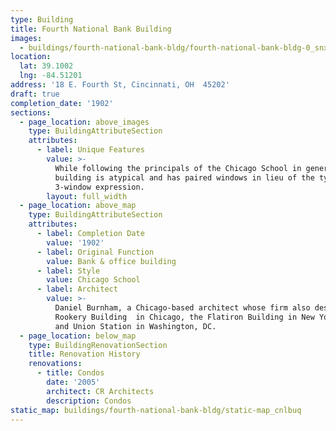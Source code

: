 ```yaml
---
type: Building
title: Fourth National Bank Building
images:
  - buildings/fourth-national-bank-bldg/fourth-national-bank-bldg-0_snxa4g
location:
  lat: 39.1002
  lng: -84.51201
address: '18 E. Fourth St, Cincinnati, OH  45202'
draft: true
completion_date: '1902'
sections:
  - page_location: above_images
    type: BuildingAttributeSection
    attributes:
      - label: Unique Features
        value: >-
          While following the principals of the Chicago School in general, the
          building is atypical and has paired windows in lieu of the typical
          3-window expression.
        layout: full_width
  - page_location: above_map
    type: BuildingAttributeSection
    attributes:
      - label: Completion Date
        value: '1902'
      - label: Original Function
        value: Bank & office building
      - label: Style
        value: Chicago School
      - label: Architect
        value: >-
          Daniel Burnham, a Chicago-based architect whose firm also designed the
          Rookery Building  in Chicago, the Flatiron Building in New York City,
          and Union Station in Washington, DC.
  - page_location: below_map
    type: BuildingRenovationSection
    title: Renovation History
    renovations:
      - title: Condos
        date: '2005'
        architect: CR Architects
        description: Condos
static_map: buildings/fourth-national-bank-bldg/static-map_cnlbuq
---
```

